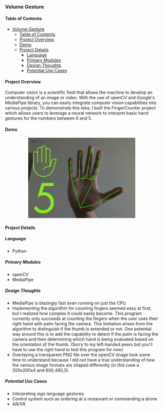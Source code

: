 ### Volume Gesture

#### Table of Contents
- [Volume Gesture](#volume-gesture)
  - [Table of Contents](#table-of-contents)
  - [Project Overview](#project-overview)
  - [Demo](#demo)
  - [Project Details](#project-details)
    - [Language](#language)
    - [Primary Modules](#primary-modules)
    - [Design Thoughts](#design-thoughts)
    - [Potential Use Cases](#potential-use-cases)
  
#### Project Overview

Computer vision is a scientific field that allows the machine to develop an understanding of an image or video. With the use of openCV and Google's MediaPipe library, you can easily integrate computer vision capabilities into various projects. To demonstrate this idea, I built the FingerCounter project which allows users to leverage a neural network to interpret basic hand gestures for the numbers between 0 and 5.

#### Demo

<p align="center"><img src="demo.gif?raw=true" width="70%" height="70%"></p>
  
#### Project Details

##### Language 
- Python

##### Primary Modules
- openCV
- MediaPipe

##### Design Thoughts
- MediaPipe is blazingly fast even running on just the CPU. 
- Implementing the algorithm for counting fingers seemed easy at first, but I realized how complex it could easily become. This program currently only succeeds at counting the fingers when the user uses their right hand with palm facing the camera. This limitation arises from the algorithm to distinguish if the thumb is extended or not.  One potential way around this is to add the capability to detect if the palm is facing the camera and then determining which hand is being evaluated based on the orientation of the thumb. (Sorry to my left-handed peers but you'll have to use the right hand to test this program for now)
- Overlaying a transparent PNG file over the openCV image took some time to understand because I did not have a true understanding of how the various image formats are shaped differently (in this case a 200x200x4 and 600,480,3).
  
##### Potential Use Cases
- Interpreting sign language gestures
- Control system such as ordering at a restaurant or commanding a drone
- AR/VR 